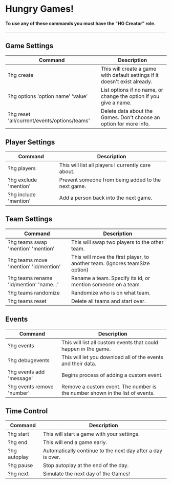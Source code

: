 # Hungry Games!
#### To use any of these commands you must have the "HG Creator" role.
***
## Game Settings

| Command | Description |
| --- | --- |
| ?hg create  |  This will create a game with default settings if it doesn't exist already. |
| ?hg options 'option name' 'value'  |  List options if no name, or change the option if you give a name. |
| ?hg reset 'all/current/events/options/teams'  |  Delete data about the Games. Don't choose an option for more info. |

## Player Settings

| Command | Description |
| --- | --- |
| ?hg players  |  This will list all players I currently care about. |
| ?hg exclude 'mention'  |  Prevent someone from being added to the next game. |
| ?hg include 'mention'  |  Add a person back into the next game. |

## Team Settings

| Command | Description |
| --- | --- |
| ?hg teams swap 'mention' 'mention'  |  This will swap two players to the other team. |
| ?hg teams move 'mention' 'id/mention'  |  This will move the first player, to another team. (Ignores teamSize option) |
| ?hg teams rename 'id/mention' 'name...'  |  Rename a team. Specify its id, or mention someone on a team. |
| ?hg teams randomize  |  Randomize who is on what team. |
| ?hg teams reset  |  Delete all teams and start over. |

## Events

| Command | Description |
| --- | --- |
| ?hg events  |  This will list all custom events that could happen in the game. |
| ?hg debugevents  |  This will let you download all of the events and their data. |
| ?hg events add 'message'  |  Begins process of adding a custom event. |
| ?hg events remove 'number'  |  Remove a custom event. The number is the number shown in the list of events. |

## Time Control

| Command | Description |
| --- | --- |
| ?hg start  |  This will start a game with your settings. |
| ?hg end  |  This will end a game early. |
| ?hg autoplay  |  Automatically continue to the next day after a day is over. |
| ?hg pause  |  Stop autoplay at the end of the day. |
| ?hg next  |  Simulate the next day of the Games! |

